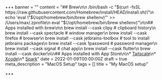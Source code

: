 +++
banner = ""
content = "## Brew\n\n    /bin/bash -c \"$(curl -fsSL https://raw.githubusercontent.com/Homebrew/install/HEAD/install.sh)\"\n    echo 'eval \"$(/opt/homebrew/bin/brew shellenv)\"' >> /Users/max/.zprofile\n    eval \"$(/opt/homebrew/bin/brew shellenv)\"\n\n## Apps installed with brew\n\n    brew install --cask clipy  # clipboard history\n    brew install --cask spectacle  # window manager\n    brew install --cask firefox  # browser\n    brew install --cask jetbrains-toolbox  # tool to install jetbrains packages\n    brew install --cask 1password  # password manager\n    brew install --cask signal  # chat app\n    brew install --cask flutter\n    brew install --cask docker\n\n## Apps installed with App Store\n\n* [Tailscale](https://apps.apple.com/gb/app/tailscale/id1475387142?mt=12)\n* [Xcode]()\n* [Spark](https://apps.apple.com/gb/app/spark-email-app-by-readdle/id1176895641?mt=12)"
date = 2022-01-09T00:00:00Z
draft = true
meta_description = "MacOS Setup"
tags = []
title = "My MacOS setup"

+++
